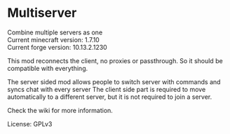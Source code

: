 Multiserver
===========

Combine multiple servers as one  
Current minecraft version: 1.7.10  
Current forge version: 10.13.2.1230

This mod reconnects the client, no proxies or passthrough. So it should be compatible with everything.

The server sided mod allows people to switch server with commands and syncs chat with every server
The client side part is required to move automatically to a different server, but it is not required to join a server.

Check the wiki for more information.

License: GPLv3
